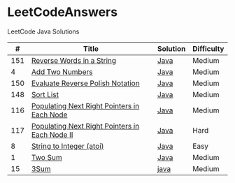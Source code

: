 LeetCodeAnswers
========

LeetCode Java Solutions

| # | Title | Solution | Difficulty |
|---| ----- | -------- | ---------- |
|151|[Reverse Words in a String](https://oj.leetcode.com/problems/reverse-words-in-a-string/)| [Java](./src/main/java/com/xin/LeetCodeAnswers/ReverseWordsInAString.java)|Medium|
|4|[Add Two Numbers](https://oj.leetcode.com/problems/add-two-numbers/)| [Java](./src/main/java/com/xin/LeetCodeAnswers/AddTwoNumbers.java)|Medium|
|150|[Evaluate Reverse Polish Notation](https://oj.leetcode.com/problems/evaluate-reverse-polish-notation/)| [Java](./src/main/java/com/xin/LeetCodeAnswers/EvaluateReversePolishNotation.java)|Medium|
|148|[Sort List](https://oj.leetcode.com/problems/sort-list/)| [Java](./src/main/java/com/xin/LeetCodeAnswers/SortList.java)|Medium|
|116|[Populating Next Right Pointers in Each Node](https://oj.leetcode.com/problems/populating-next-right-pointers-in-each-node/)| [Java](./src/main/java/com/xin/LeetCodeAnswers/PopulatingNextRightPointersInEachNode.java)|Medium|
|117|[Populating Next Right Pointers in Each Node II](https://oj.leetcode.com/problems/populating-next-right-pointers-in-each-node-ii/)| [Java](./src/main/java/com/xin/LeetCodeAnswers/PopulatingNextRightPointersInEachNode.II.java)|Hard|
|8|[String to Integer (atoi)](https://oj.leetcode.com/problems/string-to-integer-atoi/)| [Java](./src/main/java/com/xin/LeetCodeAnswers/StringToIntegerAtoi.java)|Easy|
|1|[Two Sum](https://oj.leetcode.com/problems/two-sum/)| [Java](./src/main/java/com/xin/LeetCodeAnswers/TwoSum.java)|Medium|
|15|[3Sum](https://oj.leetcode.com/problems/3sum/)| [java](./src/main/java/com/xin/LeetCodeAnswers/ThreeSum.java)|Medium|